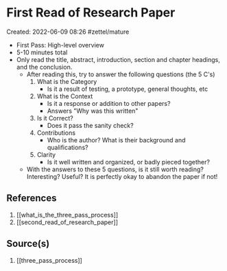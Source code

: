 # First Read of Research Paper
Created: 2022-06-09 08:26
#zettel/mature

- First Pass: High-level overview
- 5-10 minutes total
- Only read the title, abstract, introduction, section and chapter headings, and the conclusion.
	- After reading this, try to answer the following questions (the 5 C's)
		1. What is the Category
			- Is it a result of testing, a prototype, general thoughts, etc
		2. What is the Context
			- Is it a response or addition to other papers?
			- Answers "Why was this written"
		3. Is it Correct?
			- Does it pass the sanity check?
		4. Contributions
			- Who is the author? What is their background and qualifications?
		5. Clarity
			- Is it well written and organized, or badly pieced together?
	- With the answers to these 5 questions, is it still worth reading? Interesting? Useful? It is perfectly okay to abandon the paper if not!

## References
1. [[what_is_the_three_pass_process]]
2. [[second_read_of_research_paper]]

## Source(s)
1. [[three_pass_process]]